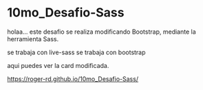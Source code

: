# 10mo_Desafio-Sass
holaa... este desafio se realiza modificando Bootstrap, mediante la herramienta Sass.

se trabaja con live-sass
se trabaja con bootstrap

aqui puedes ver la card modificada.

https://roger-rd.github.io/10mo_Desafio-Sass/
